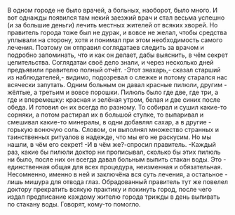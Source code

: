   В одном городе не было врачей, а больных, наоборот, было много. И вот однажды появился там некий заезжий врач и стал весьма успешно (и за большие деньги) лечить местных жителей от всяких хворей. Но правитель города тоже был не дурак, и вовсе не желал, чтобы средства уплывали на сторону, хотя и понимал при этом необходимость самого лечения. Поэтому он отправил соглядатаев следить за врачом и подробно запоминать, что и как он делает, дабы выяснить, в чём секрет целительства.
Соглядатаи своё дело знали, и через несколько дней предъявили правителю полный отчёт.
-Этот знахарь,- сказал старший из наблюдателей,- видимо, подозревал о слежке и потому старался нас всячески запутать. Одним больным он давал красные пилюли, другим - жёлтые, а третьим и вовсе порошки. Пилюль было где две, где три, а где и вперемешку: красная и зелёная утром, белая и две синих после обеда. И готовил он их всегда по разному. То собирал и сушил какие-то сорняки, а потом растирал их в большой ступке, то выпаривал и смешивал какие-то минералы, в одни добавлял сахар, а в другие - горькую вонючую соль. Словом, он выполнял множество странных и таинственных ритуалов в надежде, что мы его не раскусим. Но мы нашли, в чём его секрет!
-И в чём же?-спросил правитель.
-Каждый раз, какие бы пилюли доктор ни прописывал, сколько бы этих пилюль ни было, после них он всегда давал больным выпить стакан воды. Это - единственная общая для всех процедура, неизменная и обязательная. Несомненно, именно в ней и заключёна вся суть лечения, а остальное - лишь мишура для отвода глаз.
Обрадованный правитель тут же повелел доктору прекратить всякую практику и покинуть город, после чего издал предписание каждому жителю города трижды в день выпивать по стакану воды.
Говорят, кому-то помогло.    